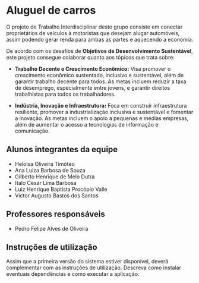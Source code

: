 # Aluguel de carros

O projeto de Trabalho Interdisciplinar deste grupo consiste em conectar proprietários de veículos à motoristas que desejam alugar automóveis, assim podendo gerar renda para ambas as partes e aquecendo a economia.

De acordo com os desafios de **Objetivos de Desenvolvimento Sustentável**, este projeto consegue colaborar quanto aos tópicos que trata sobre: 
* **Trabalho Decente e Crescimento Econômico:**
Visa promover o crescimento econômico sustentado, inclusivo e sustentável, além de garantir trabalho decente para todos. As metas incluem reduzir a taxa de desemprego, especialmente entre jovens, e garantir direitos trabalhistas para todos os trabalhadores.

* **Indústria, Inovação e Infraestrutura:**
Foca em construir infraestrutura resiliente, promover a industrialização inclusiva e sustentável e fomentar a inovação. As metas incluem o apoio a pequenas e médias empresas, além de aumentar o acesso a tecnologias de informação e comunicação.

## Alunos integrantes da equipe

* Heloisa Oliveira Timóteo
* Ana Luiza Barbosa de Souza
* Gilberto Henrique de Melo Dutra
* Italo Cesar Lima Barbosa
* Luiz Henrique Baptista Procópio Valle
* Victor Augusto Bastos dos Santos

## Professores responsáveis

* Pedro Felipe Alves de Oliveira

## Instruções de utilização

Assim que a primeira versão do sistema estiver disponível, deverá complementar com as instruções de utilização. Descreva como instalar eventuais dependências e como executar a aplicação.
